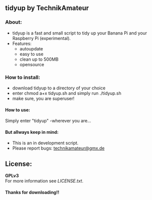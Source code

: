 ## tidyup by TechnikAmateur

### About:
- tidyup is a fast and small script to tidy up your Banana Pi and your Raspberry Pi (experimental).
- Features:
  - autoupdate
  - easy to use
  - clean up to 500MB
  - opensource

### How to install:
- download tidyup to a directory of your choice
- enter chmod a+x tidyup.sh and simply run ./tidyup.sh
- make sure, you are superuser!

#### How to use:

Simply enter "tidyup" -wherever you are...

#### But allways keep in mind:

- This is an in development script.
- Please report bugs: [technikamateur@gmx.de](mailto:technikamateur@gmx.de)

## License:
**GPLv3**<br>
For more information see *LICENSE.txt*.

#### Thanks for downloading!!
